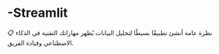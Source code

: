 # -Streamlit
📋 نظرة عامة أنشئ تطبيقًا بسيطًا لتحليل البيانات يُظهر مهاراتك التقنية في الذكاء الاصطناعي وقيادة الفريق.
